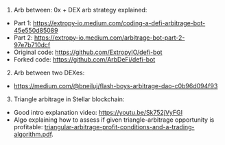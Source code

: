 1. Arb between: 0x + DEX arb strategy explained:
* Part 1: https://extropy-io.medium.com/coding-a-defi-arbitrage-bot-45e550d85089
* Part 2: https://extropy-io.medium.com/arbitrage-bot-part-2-97e7b710dcf
* Original code: https://github.com/ExtropyIO/defi-bot
* Forked code: https://github.com/ArbDeFi/defi-bot

2. Arb between two DEXes:
* https://medium.com/@bneiluj/flash-boys-arbitrage-dao-c0b96d094f93

3. Triangle arbitrage in Stellar blockchain:
* Good intro explanation video: https://youtu.be/Sk752jVyFGI
* Algo explaining how to assess if given triangle-arbitrage opportunity is profitable: [triangular-arbitrage-profit-conditions-and-a-trading-algorithm.pdf](triangular-arbitrage-profit-conditions-and-a-trading-algorithm.pdf).
